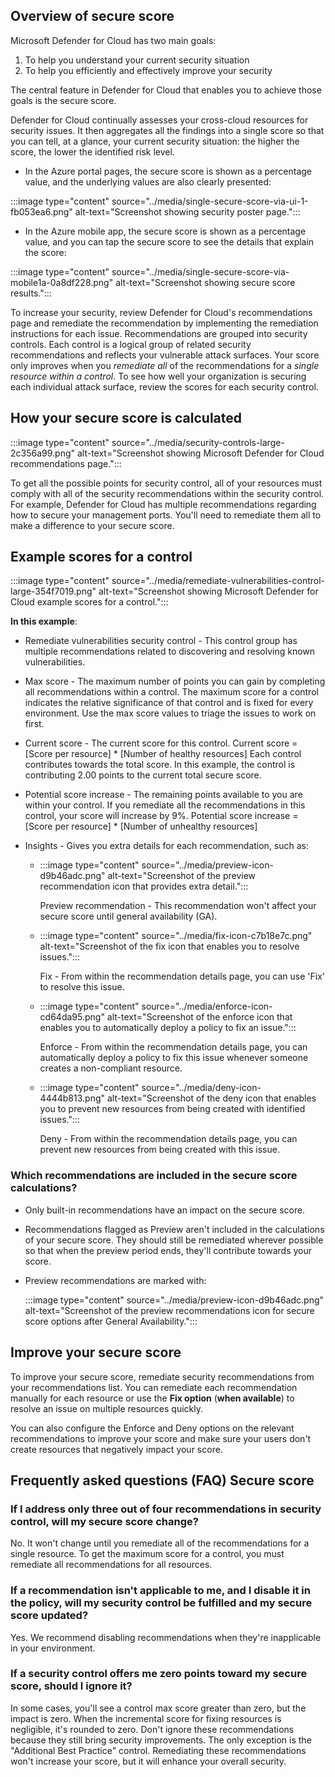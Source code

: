## Overview of secure score

Microsoft Defender for Cloud has two main goals:

1.  To help you understand your current security situation
2.  To help you efficiently and effectively improve your security

The central feature in Defender for Cloud that enables you to achieve those goals is the secure score.

Defender for Cloud continually assesses your cross-cloud resources for security issues. It then aggregates all the findings into a single score so that you can tell, at a glance, your current security situation: the higher the score, the lower the identified risk level.

 -  In the Azure portal pages, the secure score is shown as a percentage value, and the underlying values are also clearly presented:

:::image type="content" source="../media/single-secure-score-via-ui-1-fb053ea6.png" alt-text="Screenshot showing security poster page.":::


 -  In the Azure mobile app, the secure score is shown as a percentage value, and you can tap the secure score to see the details that explain the score:

:::image type="content" source="../media/single-secure-score-via-mobile1a-0a8df228.png" alt-text="Screenshot showing secure score results.":::


To increase your security, review Defender for Cloud's recommendations page and remediate the recommendation by implementing the remediation instructions for each issue. Recommendations are grouped into security controls. Each control is a logical group of related security recommendations and reflects your vulnerable attack surfaces. Your score only improves when you *remediate all* of the recommendations for a *single resource within a control*. To see how well your organization is securing each individual attack surface, review the scores for each security control.

## How your secure score is calculated

:::image type="content" source="../media/security-controls-large-2c356a99.png" alt-text="Screenshot showing Microsoft Defender for Cloud recommendations page.":::


To get all the possible points for security control, all of your resources must comply with all of the security recommendations within the security control. For example, Defender for Cloud has multiple recommendations regarding how to secure your management ports. You'll need to remediate them all to make a difference to your secure score.

## Example scores for a control

:::image type="content" source="../media/remediate-vulnerabilities-control-large-354f7019.png" alt-text="Screenshot showing Microsoft Defender for Cloud example scores for a control.":::


**In this example**:

 -  Remediate vulnerabilities security control - This control group has multiple recommendations related to discovering and resolving known vulnerabilities.
 -  Max score - The maximum number of points you can gain by completing all recommendations within a control. The maximum score for a control indicates the relative significance of that control and is fixed for every environment. Use the max score values to triage the issues to work on first.
 -  Current score - The current score for this control. Current score = \[Score per resource\] \* \[Number of healthy resources\] Each control contributes towards the total score. In this example, the control is contributing 2.00 points to the current total secure score.
 -  Potential score increase - The remaining points available to you are within your control. If you remediate all the recommendations in this control, your score will increase by 9%. Potential score increase = \[Score per resource\] \* \[Number of unhealthy resources\]
 -  Insights - Gives you extra details for each recommendation, such as:
    
    
     -  :::image type="content" source="../media/preview-icon-d9b46adc.png" alt-text="Screenshot of the preview recommendation icon that provides extra detail.":::
        
        
        Preview recommendation - This recommendation won't affect your secure score until general availability (GA).
     -  :::image type="content" source="../media/fix-icon-c7b18e7c.png" alt-text="Screenshot of the fix icon that enables you to resolve issues.":::
        
        
        Fix - From within the recommendation details page, you can use 'Fix' to resolve this issue.
     -  :::image type="content" source="../media/enforce-icon-cd64da95.png" alt-text="Screenshot of the enforce icon that enables you to automatically deploy a policy to fix an issue.":::
        
        
        Enforce - From within the recommendation details page, you can automatically deploy a policy to fix this issue whenever someone creates a non-compliant resource.
     -  :::image type="content" source="../media/deny-icon-4444b813.png" alt-text="Screenshot of the deny icon that enables you to prevent new resources from being created with identified issues.":::
        
        
        Deny - From within the recommendation details page, you can prevent new resources from being created with this issue.

### Which recommendations are included in the secure score calculations?

 -  Only built-in recommendations have an impact on the secure score.
 -  Recommendations flagged as Preview aren't included in the calculations of your secure score. They should still be remediated wherever possible so that when the preview period ends, they'll contribute towards your score.
 -  Preview recommendations are marked with:
    
    :::image type="content" source="../media/preview-icon-d9b46adc.png" alt-text="Screenshot of the preview recommendations icon for secure score options after General Availability.":::
    

## Improve your secure score

To improve your secure score, remediate security recommendations from your recommendations list. You can remediate each recommendation manually for each resource or use the **Fix option** (**when available**) to resolve an issue on multiple resources quickly.

You can also configure the Enforce and Deny options on the relevant recommendations to improve your score and make sure your users don't create resources that negatively impact your score.

## Frequently asked questions (FAQ) Secure score

### If I address only three out of four recommendations in security control, will my secure score change?

No. It won't change until you remediate all of the recommendations for a single resource. To get the maximum score for a control, you must remediate all recommendations for all resources.

### If a recommendation isn't applicable to me, and I disable it in the policy, will my security control be fulfilled and my secure score updated?

Yes. We recommend disabling recommendations when they're inapplicable in your environment.

### If a security control offers me zero points toward my secure score, should I ignore it?

In some cases, you'll see a control max score greater than zero, but the impact is zero. When the incremental score for fixing resources is negligible, it's rounded to zero. Don't ignore these recommendations because they still bring security improvements. The only exception is the "Additional Best Practice" control. Remediating these recommendations won't increase your score, but it will enhance your overall security.
